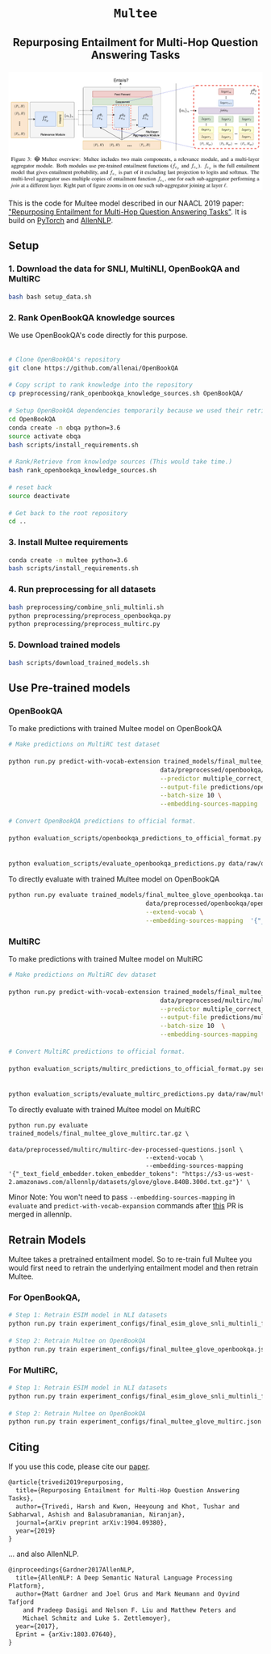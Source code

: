 # <p align=center>`Multee` </p> 

## <p align=center>Repurposing Entailment for Multi-Hop Question Answering Tasks</p>

![Multee Image](images/main-diagram-with-caption.png)

This is the code for Multee model described in our NAACL 2019 paper: ["Repurposing Entailment for Multi-Hop Question Answering Tasks"](http://ai2-website.s3.amazonaws.com/publications/Multee-NAACL2019.pdf). It is build on [PyTorch](https://pytorch.org/) and [AllenNLP](https://allennlp.org/).


## Setup

### 1. Download the data for SNLI, MultiNLI, OpenBookQA and MultiRC

```bash
bash bash setup_data.sh
```

### 2. Rank OpenBookQA knowledge sources

We use OpenBookQA's code directly for this purpose.

```bash

# Clone OpenBookQA's repository
git clone https://github.com/allenai/OpenBookQA

# Copy script to rank knowledge into the repository
cp preprocessing/rank_openbookqa_knowledge_sources.sh OpenBookQA/

# Setup OpenBookQA dependencies temporarily because we used their retrieval.
cd OpenBookQA
conda create -n obqa python=3.6
source activate obqa
bash scripts/install_requirements.sh

# Rank/Retrieve from knowledge sources (This would take time.)
bash rank_openbookqa_knowledge_sources.sh

# reset back
source deactivate

# Get back to the root repository
cd ..
```

### 3. Install Multee requirements

```bash
conda create -n multee python=3.6
bash scripts/install_requirements.sh
```

### 4. Run preprocessing for all datasets

```bash
bash preprocessing/combine_snli_multinli.sh
python preprocessing/preprocess_openbookqa.py
python preprocessing/preprocess_multirc.py
```


### 5. Download trained models

```bash
bash scripts/download_trained_models.sh
```


## Use Pre-trained models

### OpenBookQA

To make predictions with trained Multee model on OpenBookQA

```bash
# Make predictions on MultiRC test dataset

python run.py predict-with-vocab-extension trained_models/final_multee_glove_openbookqa.tar.gz \
                                          data/preprocessed/openbookqa/openbookqa-test-processed-questions.jsonl \
                                          --predictor multiple_correct_mcq_entailment \
                                          --output-file predictions/openbookqa-test-predictions.jsonl \
                                          --batch-size 10 \
                                          --embedding-sources-mapping  '{"_text_field_embedder.token_embedder_tokens": "https://s3-us-west-2.amazonaws.com/allennlp/datasets/glove/glove.840B.300d.txt.gz"}' \

# Convert OpenBookQA predictions to official format.

python evaluation_scripts/openbookqa_predictions_to_official_format.py serialization_dir/multee_glove_openbookqa/openbookqa-test-processed-questions-predictions.jsonl serialization_dir/multee_glove_openbookqa/openbookqa-test-processed-questions-official-predictions.jsonl


python evaluation_scripts/evaluate_openbookqa_predictions.py data/raw/openbookqa_1.0/openbookqa_1.0_dev.json serialization_dir/multee_glove_openbookqa/openbookqa-test-processed-questions-official-predictions.jsonl
```

To directly evaluate with trained Multee model on OpenBookQA

```bash
python run.py evaluate trained_models/final_multee_glove_openbookqa.tar.gz \
                                      data/preprocessed/openbookqa/openbookqa-test-processed-questions.jsonl \
                                      --extend-vocab \
                                      --embedding-sources-mapping  '{"_text_field_embedder.token_embedder_tokens": "https://s3-us-west-2.amazonaws.com/allennlp/datasets/glove/glove.840B.300d.txt.gz"}' \
```


### MultiRC

To make predictions with trained Multee model on MultiRC

```bash
# Make predictions on MultiRC dev dataset

python run.py predict-with-vocab-extension trained_models/final_multee_glove_multirc.tar.gz \
                                          data/preprocessed/multirc/multirc-dev-processed-questions.jsonl \
                                          --predictor multiple_correct_mcq_entailment \
                                          --output-file predictions/multirc-dev-predictions.jsonl \
                                          --batch-size 10  \
                                          --embedding-sources-mapping  '{"_text_field_embedder.token_embedder_tokens": "https://s3-us-west-2.amazonaws.com/allennlp/datasets/glove/glove.840B.300d.txt.gz"}' \

# Convert MultiRC predictions to official format.

python evaluation_scripts/multirc_predictions_to_official_format.py serialization_dir/multee_glove_multirc/multirc-dev-processed-questions-predictions.jsonl serialization_dir/multee_glove_multirc/multirc-dev-processed-questions-official-predictions.jsonl


python evaluation_scripts/evaluate_multirc_predictions.py data/raw/multirc_1.0/multirc_1.0_dev.json serialization_dir/multee_glove_multirc/multirc-dev-processed-questions-official-predictions.jsonl
```

To directly evaluate with trained Multee model on MultiRC

```
python run.py evaluate trained_models/final_multee_glove_multirc.tar.gz \
                                      data/preprocessed/multirc/multirc-dev-processed-questions.jsonl \
                                      --extend-vocab \
                                      --embedding-sources-mapping  '{"_text_field_embedder.token_embedder_tokens": "https://s3-us-west-2.amazonaws.com/allennlp/datasets/glove/glove.840B.300d.txt.gz"}' \
```

Minor Note: You won't need to pass `--embedding-sources-mapping` in `evaluate` and `predict-with-vocab-expansion` commands after [this](https://github.com/allenai/allennlp/pull/2899) PR is merged in allennlp.


## Retrain Models

Multee takes a pretrained entailment model. So to re-train full Multee you would first need to retrain the underlying entailment model and then retrain Multee. 

### For OpenBookQA,

```bash
# Step 1: Retrain ESIM model in NLI datasets
python run.py train experiment_configs/final_esim_glove_snli_multinli_for_openbookqa.json serialization_dir/final_esim_glove_snli_multinli_for_openbookqa

# Step 2: Retrain Multee on OpenBookQA
python run.py train experiment_configs/final_multee_glove_openbookqa.json serialization_dir/final_multee_glove_multirc

```


### For MultiRC,

```bash
# Step 1: Retrain ESIM model in NLI datasets
python run.py train experiment_configs/final_esim_glove_snli_multinli_for_multirc.json serialization_dir/final_esim_glove_snli_multinli_for_multirc

# Step 2: Retrain Multee on OpenBookQA
python run.py train experiment_configs/final_multee_glove_multirc.json serialization_dir/final_multee_glove_multirc

```

## Citing

If you use this code, please cite our [paper](http://ai2-website.s3.amazonaws.com/publications/Multee-NAACL2019.pdf).

```
@article{trivedi2019repurposing,
  title={Repurposing Entailment for Multi-Hop Question Answering Tasks},
  author={Trivedi, Harsh and Kwon, Heeyoung and Khot, Tushar and Sabharwal, Ashish and Balasubramanian, Niranjan},
  journal={arXiv preprint arXiv:1904.09380},
  year={2019}
}
```

... and also AllenNLP.

```
@inproceedings{Gardner2017AllenNLP,
  title={AllenNLP: A Deep Semantic Natural Language Processing Platform},
  author={Matt Gardner and Joel Grus and Mark Neumann and Oyvind Tafjord
    and Pradeep Dasigi and Nelson F. Liu and Matthew Peters and
    Michael Schmitz and Luke S. Zettlemoyer},
  year={2017},
  Eprint = {arXiv:1803.07640},
}

```
